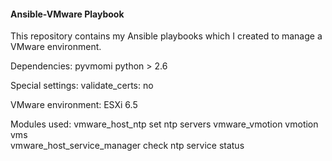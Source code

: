 #### Ansible-VMware Playbook

This repository contains my Ansible playbooks which I created to manage a VMware environment.

Dependencies:
pyvmomi
python > 2.6

Special settings:
validate_certs: no

VMware environment:
ESXi 6.5

Modules used:
vmware_host_ntp					 set ntp servers
vmware_vmotion					 vmotion vms	
vmware_host_service_manager 	 check ntp service status
